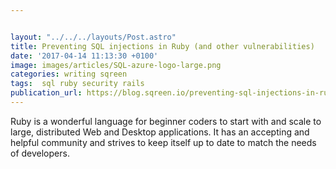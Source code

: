 ```yaml
---


layout: "../../../layouts/Post.astro"
title: Preventing SQL injections in Ruby (and other vulnerabilities)
date: '2017-04-14 11:13:30 +0100'
image: images/articles/SQL-azure-logo-large.png
categories: writing sqreen
tags:  sql ruby security rails
publication_url: https://blog.sqreen.io/preventing-sql-injections-in-ruby/
---
```


Ruby is a wonderful language for beginner coders to start with and scale to large, distributed Web and Desktop applications. It has an accepting and helpful community and strives to keep itself up to date to match the needs of developers.
